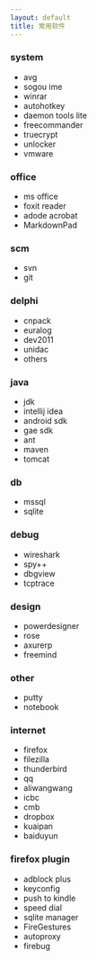 ```yaml
---
layout: default
title: 常用软件
---
```


### system ###
- avg
- sogou ime
- winrar
- autohotkey
- daemon tools lite
- freecommander
- truecrypt
- unlocker
- vmware

### office ###
- ms office
- foxit reader
- adode acrobat
- MarkdownPad

### scm ###
- svn
- git

### delphi ###
- cnpack
- euralog
- dev2011
- unidac
- others

### java ###
- jdk
- intellij idea
- android sdk
- gae sdk
- ant
- maven
- tomcat

### db ###
- mssql
- sqlite

### debug ###
- wireshark
- spy++
- dbgview
- tcptrace

### design ###
- powerdesigner
- rose
- axurerp
- freemind

### other ###
- putty
- notebook

### internet ###
- firefox 
- filezilla 
- thunderbird
- qq
- aliwangwang
- icbc 
- cmb
- dropbox 
- kuaipan 
- baiduyun

### firefox plugin ###
- adblock plus
- keyconfig
- push to kindle
- speed dial
- sqlite manager
- FireGestures
- autoproxy
- firebug
